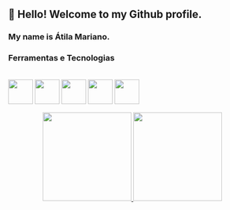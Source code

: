 ## 👋 Hello! Welcome to my Github profile.
### My name is Átila Mariano.

### Ferramentas e Tecnologias

<div style="display: inline_block"><br>
<img align="center" src="https://cdn.jsdelivr.net/gh/devicons/devicon/icons/javascript/javascript-original.svg" width="50" height="50"/> 
<img align="center" src="https://cdn.jsdelivr.net/gh/devicons/devicon/icons/html5/html5-original-wordmark.svg" width="50" height="50"/>
<img align="center" src="https://cdn.jsdelivr.net/gh/devicons/devicon/icons/css3/css3-original-wordmark.svg" width="50" height="50"/>
<img align="center" align="center" src="https://cdn.jsdelivr.net/gh/devicons/devicon/icons/nodejs/nodejs-plain.svg" width="50" height="50"/>
<img align="center" src="https://cdn.jsdelivr.net/gh/devicons/devicon/icons/vscode/vscode-original-wordmark.svg" width="50" height="50"/>
</div>       
          
 <div align="center"><br>
<a href="https://github.com/atilamariano">
<img height="180em" src="https://github-readme-stats.vercel.app/api/top-langs/?username=atilamariano&layout=compact&langs_count=7&theme=dracula"/>
<img height="180em" src="https://github-readme-stats.vercel.app/api?username=atilamariano&show_icons=true&theme=dracula&include_all_commits=true&count_private=true"/>
</div>           
          
